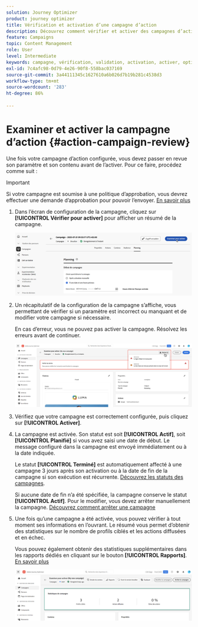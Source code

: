 ```yaml
---
solution: Journey Optimizer
product: journey optimizer
title: Vérification et activation d’une campagne d’action
description: Découvrez comment vérifier et activer des campagnes d’action dans  [!DNL Journey Optimizer].
feature: Campaigns
topic: Content Management
role: User
level: Intermediate
keywords: campagne, vérification, validation, activation, activer, optimizer
exl-id: 7c4afc98-0d79-4e26-90f8-558bac037169
source-git-commit: 3a44111345c1627610a6b026d7b19b281c4538d3
workflow-type: tm+mt
source-wordcount: '283'
ht-degree: 86%

---
```



# Examiner et activer la campagne d’action {#action-campaign-review}

Une fois votre campagne d’action configurée, vous devez passer en revue son paramètre et son contenu avant de l’activer. Pour ce faire, procédez comme suit :

>[!IMPORTANT]
>
> Si votre campagne est soumise à une politique d’approbation, vous devrez effectuer une demande d’approbation pour pouvoir l’envoyer. [En savoir plus](../test-approve/gs-approval.md)

1. Dans l’écran de configuration de la campagne, cliquez sur **[!UICONTROL Vérifier pour activer]** pour afficher un résumé de la campagne.

   ![](assets/campaign-review.png)

1. Un récapitulatif de la configuration de la campagne s’affiche, vous permettant de vérifier si un paramètre est incorrect ou manquant et de modifier votre campagne si nécessaire.

   En cas d’erreur, vous ne pouvez pas activer la campagne. Résolvez les erreurs avant de continuer.

   ![](assets/create-campaign-alerts.png)

1. Vérifiez que votre campagne est correctement configurée, puis cliquez sur **[!UICONTROL Activer]**.

1. La campagne est activée. Son statut est soit **[!UICONTROL Actif]**, soit **[!UICONTROL Planifié]** si vous avez saisi une date de début. Le message configuré dans la campagne est envoyé immédiatement ou à la date indiquée.

   Le statut **[!UICONTROL Terminé]** est automatiquement affecté à une campagne 3 jours après son activation ou à la date de fin de la campagne si son exécution est récurrente. [Découvrez les statuts des campagnes](get-started-with-campaigns.md#statuses).

   Si aucune date de fin n’a été spécifiée, la campagne conserve le statut **[!UICONTROL Actif]**. Pour le modifier, vous devez arrêter manuellement la campagne. [Découvrez comment arrêter une campagne](modify-stop-campaign.md)

1. Une fois qu’une campagne a été activée, vous pouvez vérifier à tout moment ses informations en l’ouvrant. Le résumé vous permet d’obtenir des statistiques sur le nombre de profils ciblés et les actions diffusées et en échec.

   Vous pouvez également obtenir des statistiques supplémentaires dans les rapports dédiés en cliquant sur le bouton **[!UICONTROL Rapports]**. [En savoir plus](../reports/campaign-global-report-cja.md)

   ![](assets/create-campaign-summary.png)
